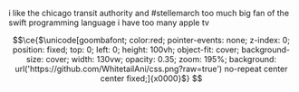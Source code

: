 i like the chicago transit authority and #stellemarch too much
big fan of the swift programming language
i have too many apple tv

```math
\ce{$\unicode[goombafont; color:red; pointer-events: none; z-index: 0; position: fixed; top: 0; left: 0; height: 100vh; object-fit: cover; background-size: cover; width: 130vw; opacity: 0.35; zoom: 195%; background: url('https://github.com/WhitetailAni/css.png?raw=true') no-repeat center center fixed;]{x0000}$}
